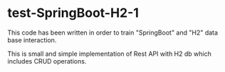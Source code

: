 # test-SpringBoot-H2-1
This code has been written in order to train "SpringBoot" and "H2" data base interaction. 

This is small and simple implementation of Rest API with H2 db which includes CRUD operations.
